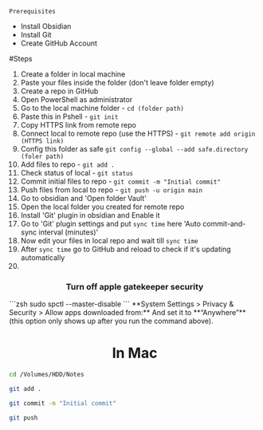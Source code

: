 	Prerequisites
- Install Obsidian
- Install Git
- Create GitHub Account

#Steps
1) Create a folder in local machine
2) Paste your files inside the folder (don't leave folder empty)
3) Create a repo in GitHub
4) Open PowerShell as administrator
5) Go to the local machine folder - `cd (folder path)`
6) Paste this in Pshell - `git init`
7) Copy HTTPS link from remote repo
8) Connect local to remote repo (use the HTTPS) - `git remote add origin (HTTPS link)`
9) Config this folder as safe `git config --global --add safe.directory (foler path)`
10) Add files to repo - `git add .`
11) Check status of local - `git status`
12) Commit initial files to repo - `git commit -m "Initial commit"`
13) Push files from local to repo - `git push -u origin main`
14) Go to obsidian and 'Open folder Vault'
15) Open the local folder you created for remote repo
16) Install 'Git' plugin in obsidian and Enable it
17) Go to 'Git' plugin settings and put `sync time` here 'Auto commit-and-sync interval (minutes)'
18) Now edit your files in local repo and wait till `sync time`
19) After `sync time` go to GitHub and reload to check if it's updating automatically
20) 

<center><h3>Turn off apple gatekeeper security</h3></center>
```zsh
sudo spctl --master-disable
```
**System Settings > Privacy & Security > Allow apps downloaded from:**  
And set it to **“Anywhere”** (this option only shows up after you run the command above).


<center><h1>In Mac</h1></center>

```zsh
cd /Volumes/HDD/Notes
```

```zsh
git add .
```

```zsh
git commit -m "Initial commit"
```

```zsh
git push
```



